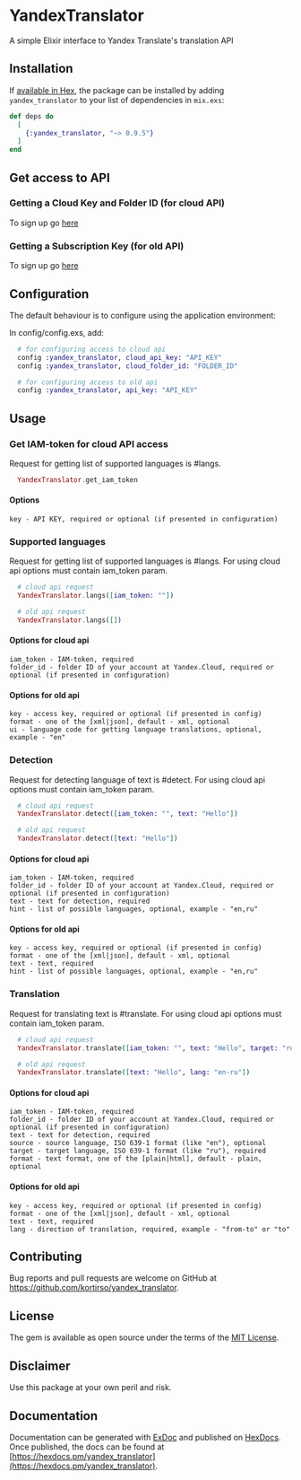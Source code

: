 # YandexTranslator

A simple Elixir interface to Yandex Translate's translation API

## Installation

If [available in Hex](https://hex.pm/docs/publish), the package can be installed
by adding `yandex_translator` to your list of dependencies in `mix.exs`:

```elixir
def deps do
  [
    {:yandex_translator, "~> 0.9.5"}
  ]
end
```

## Get access to API

### Getting a Cloud Key and Folder ID (for cloud API)

To sign up go [here](https://cloud.yandex.com/docs/translate/concepts/auth)

### Getting a Subscription Key (for old API)

To sign up go [here](https://translate.yandex.ru/developers/keys)

## Configuration

The default behaviour is to configure using the application environment:

In config/config.exs, add:

```elixir
  # for configuring access to cloud api
  config :yandex_translator, cloud_api_key: "API_KEY"
  config :yandex_translator, cloud_folder_id: "FOLDER_ID"

  # for configuring access to old api
  config :yandex_translator, api_key: "API_KEY"
```

## Usage

### Get IAM-token for cloud API access

Request for getting list of supported languages is #langs.

```elixir
  YandexTranslator.get_iam_token
```

#### Options

    key - API KEY, required or optional (if presented in configuration)

### Supported languages

Request for getting list of supported languages is #langs.
For using cloud api options must contain iam_token param.

```elixir
  # cloud api request
  YandexTranslator.langs([iam_token: ""])

  # old api request
  YandexTranslator.langs([])
```

#### Options for cloud api

    iam_token - IAM-token, required
    folder_id - folder ID of your account at Yandex.Cloud, required or optional (if presented in configuration)

#### Options for old api

    key - access key, required or optional (if presented in config)
    format - one of the [xml|json], default - xml, optional
    ui - language code for getting language translations, optional, example - "en"

### Detection

Request for detecting language of text is #detect.
For using cloud api options must contain iam_token param.

```elixir
  # cloud api request
  YandexTranslator.detect([iam_token: "", text: "Hello"])

  # old api request
  YandexTranslator.detect([text: "Hello"])
```

#### Options for cloud api

    iam_token - IAM-token, required
    folder_id - folder ID of your account at Yandex.Cloud, required or optional (if presented in configuration)
    text - text for detection, required
    hint - list of possible languages, optional, example - "en,ru"

#### Options for old api

    key - access key, required or optional (if presented in config)
    format - one of the [xml|json], default - xml, optional
    text - text, required
    hint - list of possible languages, optional, example - "en,ru"

### Translation

Request for translating text is #translate.
For using cloud api options must contain iam_token param.

```elixir
  # cloud api request
  YandexTranslator.translate([iam_token: "", text: "Hello", target: "ru"])

  # old api request
  YandexTranslator.translate([text: "Hello", lang: "en-ru"])
```
#### Options for cloud api

    iam_token - IAM-token, required
    folder_id - folder ID of your account at Yandex.Cloud, required or optional (if presented in configuration)
    text - text for detection, required
    source - source language, ISO 639-1 format (like "en"), optional
    target - target language, ISO 639-1 format (like "ru"), required
    format - text format, one of the [plain|html], default - plain, optional

#### Options for old api

    key - access key, required or optional (if presented in config)
    format - one of the [xml|json], default - xml, optional
    text - text, required
    lang - direction of translation, required, example - "from-to" or "to"

## Contributing

Bug reports and pull requests are welcome on GitHub at https://github.com/kortirso/yandex_translator.

## License

The gem is available as open source under the terms of the [MIT License](http://opensource.org/licenses/MIT).

## Disclaimer

Use this package at your own peril and risk.

## Documentation

Documentation can be generated with [ExDoc](https://github.com/elixir-lang/ex_doc)
and published on [HexDocs](https://hexdocs.pm). Once published, the docs can
be found at [https://hexdocs.pm/yandex_translator](https://hexdocs.pm/yandex_translator).
